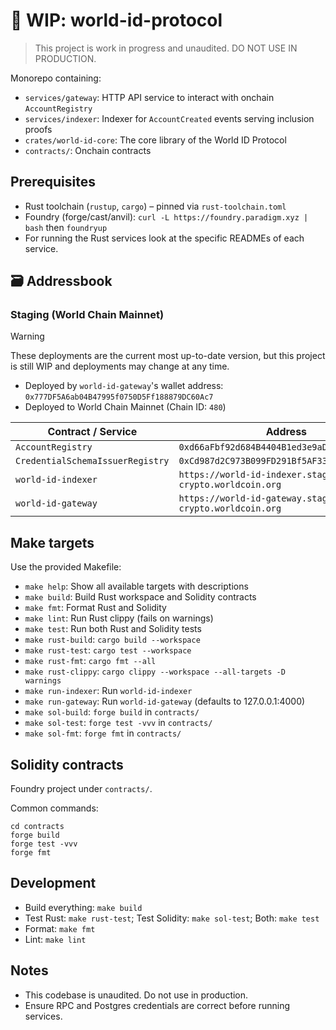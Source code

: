 # 🚧 WIP: world-id-protocol

> This project is work in progress and unaudited. DO NOT USE IN PRODUCTION.

Monorepo containing:

- `services/gateway`: HTTP API service to interact with onchain `AccountRegistry`
- `services/indexer`: Indexer for `AccountCreated` events serving inclusion proofs
- `crates/world-id-core`: The core library of the World ID Protocol
- `contracts/`: Onchain contracts

## Prerequisites

- Rust toolchain (`rustup`, `cargo`) – pinned via `rust-toolchain.toml`
- Foundry (forge/cast/anvil): `curl -L https://foundry.paradigm.xyz | bash` then `foundryup`
- For running the Rust services look at the specific READMEs of each service.

## 🗃️ Addressbook

### Staging (World Chain Mainnet)

> [!WARNING]  
> These deployments are the current most up-to-date version, but this project is still WIP and deployments may change at any time.

- Deployed by `world-id-gateway`'s wallet address: `0x777DF5A6ab04B47995f0750D5Ff188879DC60Ac7`
- Deployed to World Chain Mainnet (Chain ID: `480`)

| Contract / Service               | Address                                               |
| -------------------------------- | ----------------------------------------------------- |
| `AccountRegistry`                | `0xd66aFbf92d684B4404B1ed3e9aDA85353c178dE2`          |
| `CredentialSchemaIssuerRegistry` | `0xCd987d2C973B099FD291Bf5AF332031Dc980a96B`          |
| `world-id-indexer`               | `https://world-id-indexer.stage-crypto.worldcoin.org` |
| `world-id-gateway`               | `https://world-id-gateway.stage-crypto.worldcoin.org` |

## Make targets

Use the provided Makefile:

- `make help`: Show all available targets with descriptions
- `make build`: Build Rust workspace and Solidity contracts
- `make fmt`: Format Rust and Solidity
- `make lint`: Run Rust clippy (fails on warnings)
- `make test`: Run both Rust and Solidity tests
- `make rust-build`: `cargo build --workspace`
- `make rust-test`: `cargo test --workspace`
- `make rust-fmt`: `cargo fmt --all`
- `make rust-clippy`: `cargo clippy --workspace --all-targets -D warnings`
- `make run-indexer`: Run `world-id-indexer`
- `make run-gateway`: Run `world-id-gateway` (defaults to 127.0.0.1:4000)
- `make sol-build`: `forge build` in `contracts/`
- `make sol-test`: `forge test -vvv` in `contracts/`
- `make sol-fmt`: `forge fmt` in `contracts/`

## Solidity contracts

Foundry project under `contracts/`.

Common commands:

```
cd contracts
forge build
forge test -vvv
forge fmt
```

## Development

- Build everything: `make build`
- Test Rust: `make rust-test`; Test Solidity: `make sol-test`; Both: `make test`
- Format: `make fmt`
- Lint: `make lint`

## Notes

- This codebase is unaudited. Do not use in production.
- Ensure RPC and Postgres credentials are correct before running services.
